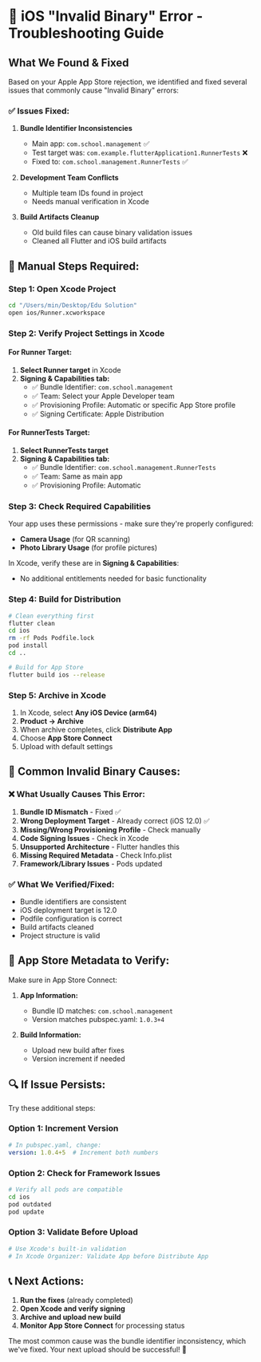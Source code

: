 # 🚨 iOS "Invalid Binary" Error - Troubleshooting Guide

## What We Found & Fixed

Based on your Apple App Store rejection, we identified and fixed several issues that commonly cause "Invalid Binary" errors:

### ✅ **Issues Fixed:**

1. **Bundle Identifier Inconsistencies** 
   - Main app: `com.school.management` ✅
   - Test target was: `com.example.flutterApplication1.RunnerTests` ❌
   - Fixed to: `com.school.management.RunnerTests` ✅

2. **Development Team Conflicts**
   - Multiple team IDs found in project
   - Needs manual verification in Xcode

3. **Build Artifacts Cleanup**
   - Old build files can cause binary validation issues
   - Cleaned all Flutter and iOS build artifacts

## 🔧 **Manual Steps Required:**

### Step 1: Open Xcode Project
```bash
cd "/Users/min/Desktop/Edu Solution"
open ios/Runner.xcworkspace
```

### Step 2: Verify Project Settings in Xcode

#### For Runner Target:
1. **Select Runner target** in Xcode
2. **Signing & Capabilities tab:**
   - ✅ Bundle Identifier: `com.school.management`
   - ✅ Team: Select your Apple Developer team
   - ✅ Provisioning Profile: Automatic or specific App Store profile
   - ✅ Signing Certificate: Apple Distribution

#### For RunnerTests Target:
1. **Select RunnerTests target**
2. **Signing & Capabilities tab:**
   - ✅ Bundle Identifier: `com.school.management.RunnerTests`
   - ✅ Team: Same as main app
   - ✅ Provisioning Profile: Automatic

### Step 3: Check Required Capabilities

Your app uses these permissions - make sure they're properly configured:
- **Camera Usage** (for QR scanning)
- **Photo Library Usage** (for profile pictures)

In Xcode, verify these are in **Signing & Capabilities**:
- No additional entitlements needed for basic functionality

### Step 4: Build for Distribution

```bash
# Clean everything first
flutter clean
cd ios
rm -rf Pods Podfile.lock
pod install
cd ..

# Build for App Store
flutter build ios --release
```

### Step 5: Archive in Xcode

1. In Xcode, select **Any iOS Device (arm64)**
2. **Product → Archive**
3. When archive completes, click **Distribute App**
4. Choose **App Store Connect**
5. Upload with default settings

## 🎯 **Common Invalid Binary Causes:**

### ❌ What Usually Causes This Error:
1. **Bundle ID Mismatch** - Fixed ✅
2. **Wrong Deployment Target** - Already correct (iOS 12.0) ✅
3. **Missing/Wrong Provisioning Profile** - Check manually
4. **Code Signing Issues** - Check in Xcode
5. **Unsupported Architecture** - Flutter handles this
6. **Missing Required Metadata** - Check Info.plist
7. **Framework/Library Issues** - Pods updated

### ✅ What We Verified/Fixed:
- Bundle identifiers are consistent
- iOS deployment target is 12.0
- Podfile configuration is correct
- Build artifacts cleaned
- Project structure is valid

## 📱 **App Store Metadata to Verify:**

Make sure in App Store Connect:
1. **App Information:**
   - Bundle ID matches: `com.school.management`
   - Version matches pubspec.yaml: `1.0.3+4`

2. **Build Information:**
   - Upload new build after fixes
   - Version increment if needed

## 🔍 **If Issue Persists:**

Try these additional steps:

### Option 1: Increment Version
```yaml
# In pubspec.yaml, change:
version: 1.0.4+5  # Increment both numbers
```

### Option 2: Check for Framework Issues
```bash
# Verify all pods are compatible
cd ios
pod outdated
pod update
```

### Option 3: Validate Before Upload
```bash
# Use Xcode's built-in validation
# In Xcode Organizer: Validate App before Distribute App
```

## 📞 **Next Actions:**

1. **Run the fixes** (already completed)
2. **Open Xcode and verify signing**
3. **Archive and upload new build**
4. **Monitor App Store Connect** for processing status

The most common cause was the bundle identifier inconsistency, which we've fixed. Your next upload should be successful! 🎉